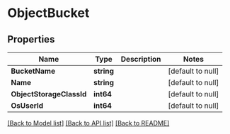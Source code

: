 # ObjectBucket

## Properties
Name | Type | Description | Notes
------------ | ------------- | ------------- | -------------
**BucketName** | **string** |  | [default to null]
**Name** | **string** |  | [default to null]
**ObjectStorageClassId** | **int64** |  | [default to null]
**OsUserId** | **int64** |  | [default to null]

[[Back to Model list]](../README.md#documentation-for-models) [[Back to API list]](../README.md#documentation-for-api-endpoints) [[Back to README]](../README.md)

